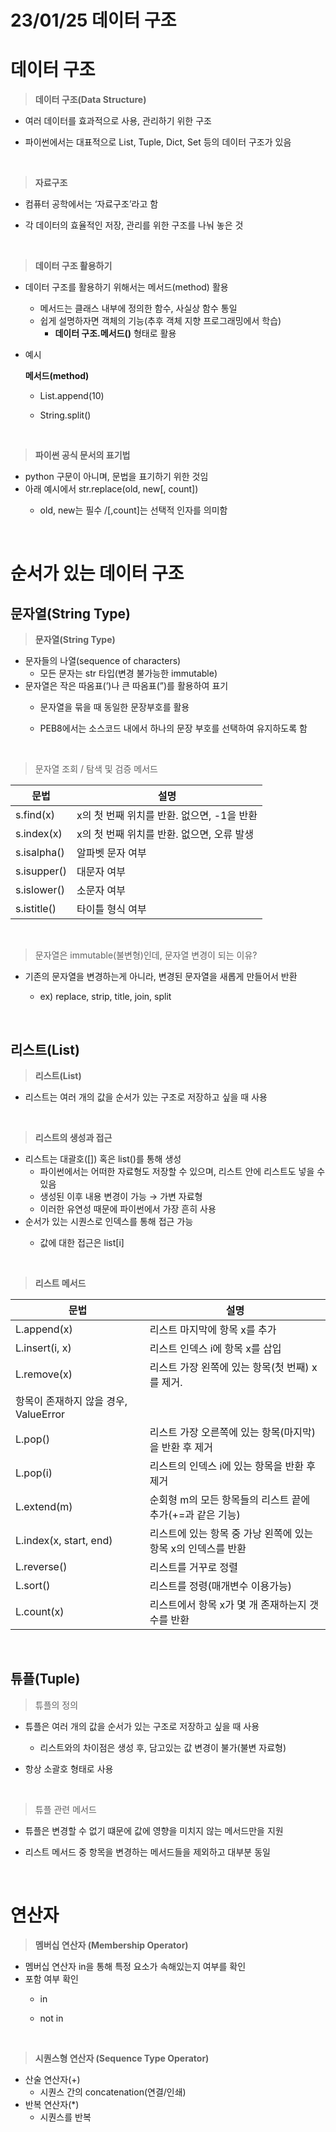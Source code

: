 # 23/01/25 데이터 구조

# 데이터 구조

> **데이터 구조(Data Structure)**

- 여러 데이터를 효과적으로 사용, 관리하기 위한 구조
- 파이썬에서는 대표적으로 List, Tuple, Dict, Set 등의 데이터 구조가 있음
  
  </br>

> **자료구조**

- 컴퓨터 공학에서는 ‘자료구조’라고 함
- 각 데이터의 효율적인 저장, 관리를 위한 구조를 나눠 놓은 것
  
  </br>

> **데이터 구조 활용하기**

- 데이터 구조를 활용하기 위해서는 메서드(method) 활용
  
  - 메서드는 클래스 내부에 정의한 함수, 사실상 함수 통일
  - 쉽게 설명하자면 객체의 기능(추후 객체 지향 프로그래밍에서 학습)
    - **데이터 구조.메서드()** 형태로 활용

- 예시
  
  **메서드(method)**
  
  - List.append(10)
  - String.split()
    
    </br>

> **파이썬 공식 문서의 표기법**

- python 구문이 아니며, 문법을 표기하기 위한 것임
- 아래 예시에서 str.replace(old, new[, count])
  - old, new는 필수 /[,count]는 선택적 인자를 의미함
    
    </br>

# 순서가 있는 데이터 구조

## 문자열(String Type)

> **문자열(String Type)**

- 문자들의 나열(sequence of characters)
  - 모든 문자는 str 타입(변경 불가능한 immutable)
- 문자열은 작은 따옴표(’)나 큰 따옴표(”)를 활용하여 표기
  - 문자열을 묶을 때 동일한 문장부호를 활용
  - PEB8에서는 소스코드 내에서 하나의 문장 부호를 선택하여 유지하도록 함
    
    </br>

> 문자열 조회 / 탐색 및 검증 메서드

| 문법          | 설명                          |
| ----------- | --------------------------- |
| s.find(x)   | x의 첫 번째 위치를 반환. 없으면, -1을 반환 |
| s.index(x)  | x의 첫 번째 위치를 반환. 없으면, 오류 발생  |
| s.isalpha() | 알파벳 문자 여부                   |
| s.isupper() | 대문자 여부                      |
| s.islower() | 소문자 여부                      |
| s.istitle() | 타이틀 형식 여부                   |

</br>

> 문자열은 immutable(불변형)인데, 문자열 변경이 되는 이유?

- 기존의 문자열을 변경하는게 아니라, 변경된 문자열을 새롭게 만들어서 반환
  - ex) replace, strip, title, join, split
    
    </br>

## 리스트(List)

> **리스트(List)**

- 리스트는 여러 개의 값을 순서가 있는 구조로 저장하고 싶을 때 사용
  
  </br>

> **리스트의 생성과 접근**

- 리스트는 대괄호([]) 혹은 list()를 통해 생성
  - 파이썬에서는 어떠한 자료형도 저장할 수 있으며, 리스트 안에 리스트도 넣을 수 있음
  - 생성된 이후 내용 변경이 가능 → 가변 자료형
  - 이러한 유연성 때문에 파이썬에서 가장 흔히 사용
- 순서가 있는 시퀀스로 인덱스를 통해 접근 가능
  - 값에 대한 접근은 list[i]
    
    </br>

> **리스트 메서드**

| 문법                         | 설명                                   |
| -------------------------- | ------------------------------------ |
| L.append(x)                | 리스트 마지막에 항목 x를 추가                    |
| L.insert(i, x)             | 리스트 인덱스 i에 항목 x를 삽입                  |
| L.remove(x)                | 리스트 가장 왼쪽에 있는 항목(첫 번째) x를 제거.        |
| 항목이 존재하지 않을 경우, ValueError |                                      |
| L.pop()                    | 리스트 가장 오른쪽에 있는 항목(마지막)을 반환 후 제거      |
| L.pop(i)                   | 리스트의 인덱스 i에 있는 항목을 반환 후 제거           |
| L.extend(m)                | 순회형 m의 모든 항목들의 리스트 끝에 추가(+=과 같은 기능)  |
| L.index(x, start, end)     | 리스트에 있는 항목 중 가낭 왼쪽에 있는 항목 x의 인덱스를 반환 |
| L.reverse()                | 리스트를 거꾸로 정렬                          |
| L.sort()                   | 리스트를 정령(매개변수 이용가능)                   |
| L.count(x)                 | 리스트에서 항목 x가 몇 개 존재하는지 갯수를 반환         |

</br>

## 튜플(Tuple)

> 튜플의 정의

- 튜플은 여러 개의 값을 순서가 있는 구조로 저장하고 싶을 때 사용
  - 리스트와의 차이점은 생성 후, 담고있는 값 변경이 불가(불변 자료형)
- 항상 소괄호 형태로 사용
  
  </br>

> 튜플 관련 메서드

- 튜플은 변경할 수 없기 떄문에 값에 영향을 미치지 않는 메서드만을 지원
- 리스트 메서드 중 항목을 변경하는 메서드들을 제외하고 대부분 동일
  
  </br>

# 연산자

> **멤버십 연산자 (Membership Operator)**

- 멤버십 연산자 in을 통해 특정 요소가 속해있는지 여부를 확인
- 포함 여부 확인
  - in
  - not in
    
    </br>

> **시퀀스형 연산자 (Sequence Type Operator)**

- 산술 연산자(+)
  - 시퀀스 간의 concatenation(연결/인쇄)
- 반복 연산자(*)
  - 시퀀스를 반복
